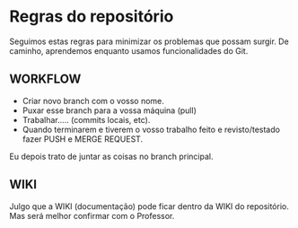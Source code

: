 # Regras do repositório

Seguimos estas regras para minimizar os problemas que possam surgir. De caminho, aprendemos enquanto usamos funcionalidades do Git.

## WORKFLOW

* Criar novo branch com o vosso nome.
* Puxar esse branch para a vossa máquina (pull)
* Trabalhar..... (commits locais, etc).
* Quando terminarem e tiverem o vosso trabalho feito e revisto/testado fazer PUSH e MERGE REQUEST.

Eu depois trato de juntar as coisas no branch principal.

## WIKI

Julgo que a WIKI (documentação) pode ficar dentro da WIKI do repositório. Mas será melhor confirmar com o Professor.
